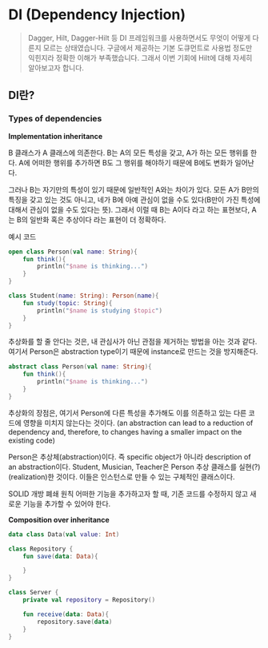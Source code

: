 # DI (Dependency Injection)

> Dagger, Hilt, Dagger-Hilt 등  DI 프레임워크를 사용하면서도 무엇이 어떻게 다른지 모르는 상태였습니다. 구글에서 제공하는 기본 도큐먼트로 사용법 정도만 익힌지라 정확한 이해가 부족했습니다. 그래서 이번 기회에 Hilt에 대해 자세히 알아보고자 합니다.

## DI란?
### Types of dependencies

**Implementation inheritance**

B 클래스가 A 클래스에 의존한다. B는 A의 모든 특성을 갖고, A가 하는 모든 행위를 한다. A에 어떠한 행위를 추가하면 B도 그 행위를 해야하기 때문에 B에도 변화가 일어난다. 

그러나 B는 자기만의 특성이 있기 때문에 일반적인 A와는 차이가 있다. 모든 A가 B만의 특징을 갖고 있는 것도 아니고, 네가 B에 아예 관심이 없을 수도 있다(B만이 가진 특성에 대해서 관심이 없을 수도 있다는 뜻). 그래서 이럴 때 B는 A이다 라고 하는 표현보다, A는 B의 일반화 혹은 추상이다 라는 표현이 더 정확하다.

예시 코드
```kt
open class Person(val name: String){
    fun think(){
        println("$name is thinking...")
    }
}

class Student(name: String): Person(name){
    fun study(topic: String){
        println("$name is studying $topic")
    }
}
```

추상화를 할 줄 안다는 것은, 내 관심사가 아닌 관점을 제거하는 방법을 아는 것과 같다. 여기서 Person은 abstraction type이기 때문에 instance로 만드는 것을 방지해준다. 
```kt
abstract class Person(val name: String){
    fun think(){
        println("$name is thinking...")
    }
}
```
추상화의 장점은, 여기서 Person에 다른 특성을 추가해도 이를 의존하고 있는 다른 코드에 영향을 미치지 않는다는 것이다. (an abstraction can lead to a reduction of dependency and, therefore, to changes having a smaller impact on the existing code)

Person은 추상체(abstraction)이다. 즉 specific object가 아니라 description of an abstraction이다. 
Student, Musician, Teacher은 Person 추상 클래스를 실현(?)(realization)한 것이다. 이들은 인스턴스로 만들 수 있는 구체적인 클래스이다.

SOLID 개방 폐쇄 원칙
어떠한 기능을 추가하고자 할 때, 기존 코드를 수정하지 않고 새로운 기능을 추가할 수 있어야 한다.

**Composition over inheritance**

```kt
data class Data(val value: Int)

class Repository {
    fun save(data: Data){

    }
}

class Server {
    private val repository = Repository()

    fun receive(data: Data){
        repository.save(data)
    }
}